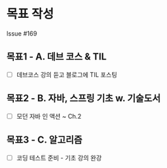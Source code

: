 # 목표 작성
Issue #169

## 목표1 - A. 데브 코스 & TIL
- [ ] 데브코스 강의 듣고 블로그에 TIL 포스팅

## 목표2 - B. 자바, 스프링 기초 w. 기술도서
- [ ] 모던 자바 인 액션 ~ Ch.2

## 목표3 - C. 알고리즘
- [ ] 코딩 테스트 준비 - 기초 강의 완강
